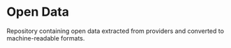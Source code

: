 # Open Data

Repository containing open data extracted from providers and converted to
machine-readable formats.
